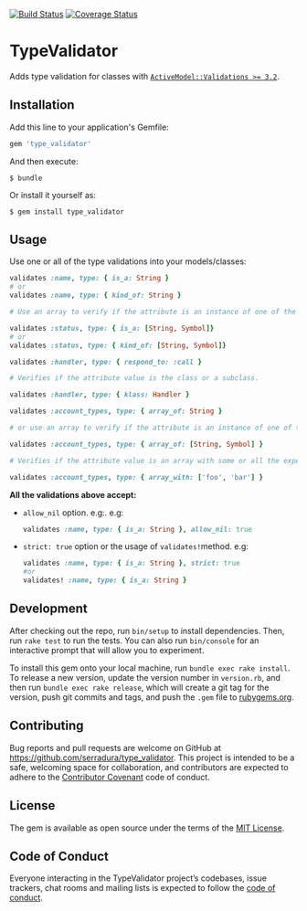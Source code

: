 [![Build Status](https://travis-ci.com/serradura/type_validator.svg?branch=master)](https://travis-ci.com/serradura/type_validator)
[![Coverage Status](https://coveralls.io/repos/github/serradura/type_validator/badge.svg?branch=master)](https://coveralls.io/github/serradura/type_validator?branch=master)

# TypeValidator

Adds type validation for classes with [`ActiveModel::Validations >= 3.2`](https://api.rubyonrails.org/classes/ActiveModel/Validations.html).

## Installation

Add this line to your application's Gemfile:

```ruby
gem 'type_validator'
```

And then execute:

    $ bundle

Or install it yourself as:

    $ gem install type_validator

## Usage

Use one or all of the type validations into your models/classes:

```ruby
validates :name, type: { is_a: String }
# or
validates :name, type: { kind_of: String }

# Use an array to verify if the attribute is an instance of one of the classes

validates :status, type: { is_a: [String, Symbol]}
# or
validates :status, type: { kind_of: [String, Symbol]}
```

```ruby
validates :handler, type: { respond_to: :call }
```

```ruby
# Verifies if the attribute value is the class or a subclass.

validates :handler, type: { klass: Handler }
```

```ruby
validates :account_types, type: { array_of: String }

# or use an array to verify if the attribute is an instance of one of the classes

validates :account_types, type: { array_of: [String, Symbol] }
```

```ruby
# Verifies if the attribute value is an array with some or all the expected values.

validates :account_types, type: { array_with: ['foo', 'bar'] }
```

**All the validations above accept:**
- `allow_nil` option. e.g:. e.g:
    ```ruby
    validates :name, type: { is_a: String }, allow_nil: true
    ```
- `strict: true` option or the usage of `validates!`method. e.g:
    ```ruby
    validates :name, type: { is_a: String }, strict: true
    #or
    validates! :name, type: { is_a: String }
    ```

## Development

After checking out the repo, run `bin/setup` to install dependencies. Then, run `rake test` to run the tests. You can also run `bin/console` for an interactive prompt that will allow you to experiment.

To install this gem onto your local machine, run `bundle exec rake install`. To release a new version, update the version number in `version.rb`, and then run `bundle exec rake release`, which will create a git tag for the version, push git commits and tags, and push the `.gem` file to [rubygems.org](https://rubygems.org).

## Contributing

Bug reports and pull requests are welcome on GitHub at https://github.com/serradura/type_validator. This project is intended to be a safe, welcoming space for collaboration, and contributors are expected to adhere to the [Contributor Covenant](http://contributor-covenant.org) code of conduct.

## License

The gem is available as open source under the terms of the [MIT License](https://opensource.org/licenses/MIT).

## Code of Conduct

Everyone interacting in the TypeValidator project’s codebases, issue trackers, chat rooms and mailing lists is expected to follow the [code of conduct](https://github.com/serradura/type_validator/blob/master/CODE_OF_CONDUCT.md).
